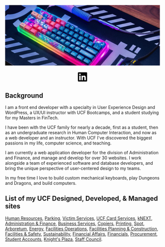 ## ![mike setzers header](https://github.com/mikesetzer/mikesetzer/raw/main/assets/75534264_2517800635119825_4264933826649653248_n.png)

<p align='center'>
<a href="https://www.linkedin.com/in/mikesetzer/"><img alt="Mike Setzer's LinkedIn Profile" height="30" src="https://raw.githubusercontent.com/iturgeon/iturgeon/main/assets/linkedin.svg"></a>
</p>

## Background

I am a front end developer with a specialty in User Experience Design and WordPress, a UX/UI instructor with UCF Bootcamps, and a student studying for my Masters in FinTech. 

I have been with the UCF family for nearly a decade, first as a student, then as an undergraduate research in Human Computer Interaction, and now as a web developer and an instructor. With UCF I've discovered the biggest passions in my life, computer science, and teaching.

I am currently a web application developer for the division of Administration and Finance, and manage and develop for over 30 websites. I work alongside a team of experienced software and database developers, and bring the unique perspective of user-centered design to my teams.

In my free time I love to build custom mechanical keyboards, play Dungeons and Dragons, and build computers.

## List of my UCF Designed, Developed, & Managed sites
<a href="https://hr.ucf.edu">Human Resources</a>, <a href="https://parking.ucf.edu">Parking</a>, <a href="https://victimservices.ucf.edu">Victim Services</a>, <a href="https://ucfcard.ucf.edu">UCF Card Services</a>, <a href="https://knext.ucf.edu">kNEXT</a>, <a href="https://admfin.ucf.edu">Administration & Finance</a>, <a href="https://businessservices.ucf.edu">Business Services</a>, <a href="https://copiers.busserv.ucf.edu">Copiers</a>, <a href="https://printing.ucf.edu">Printing</a>, <a href="https://spot.ucf.edu">Spot</a>, <a href="https://arboretum.ucf.edu">Arboretum</a>, <a href="https://energy.ucf.edu">Energy</a>, <a href="https://fo.ucf.edu">Facilities Operations</a>, <a href="https://fp.ucf.edu">Facilities Planning & Construction</a>, <a href="https://fs.ucf.edu">Facilities & Safety</a>, <a href="https://sustainable.ucf.edu">Sustainability</a>, <a href="https://fa.ucf.edu">Financial Affairs</a>, <a href="https://financials.ucf.edu">Financials</a>, <a href="https://procurement.ucf.edu">Procurement</a>, <a href="https://studentaccounts.ucf.edu">Student Accounts</a>, <a href="https://knightsplaza.com">Knight's Plaza</a>, <a href="https://staffadvisorycouncil.admfin.ucf.edu">Staff Council</a>.
